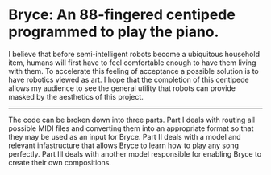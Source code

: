 # Bryce: An 88-fingered centipede programmed to play the piano.
I believe that before semi-intelligent robots become a ubiquitous household item, humans will first have to feel comfortable
enough to have them living with them. To accelerate this feeling of acceptance a possible solution is to have robotics
viewed as art. I hope that the completion of this centipede allows my audience to see the general utility that robots can
provide masked by the aesthetics of this project.

------------------------------------------------------------------------------------------------------------------------
The code can be broken down into three parts.
Part I deals with routing all possible MIDI files and converting them into an appropriate format so that they may be
used as an input for Bryce.
Part II deals with a model and relevant infastructure that allows Bryce to learn how to play any song perfectly.
Part III deals with another model responsible for enabling Bryce to create their own compositions.


